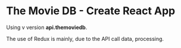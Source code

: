 # The Movie DB - Create React App

Using v version **api.themoviedb**.

The use of Redux is mainly, due to the API call data, processing.
